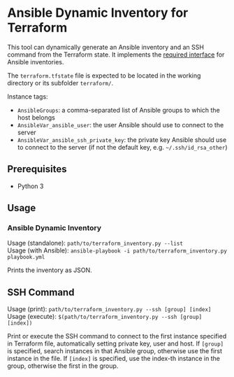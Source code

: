# Ansible Dynamic Inventory for Terraform

This tool can dynamically generate an Ansible inventory and an SSH command from the Terraform state. It implements the [required interface](https://docs.ansible.com/ansible/latest/dev_guide/developing_inventory.html#developing-inventory-scripts) for Ansible inventories.

The `terraform.tfstate` file is expected to be located in the working directory or its subfolder `terraform/`.

Instance tags:
* `AnsibleGroups`: a comma-separated list of Ansible groups to which the host belongs
* `AnsibleVar_ansible_user`: the user Ansible should use to connect to the server
* `AnsibleVar_ansible_ssh_private_key`: the private key Ansible should use to connect to the server (if not the default key, e.g. `~/.ssh/id_rsa_other`)


## Prerequisites
* Python 3


## Usage

### Ansible Dynamic Inventory
Usage (standalone): `path/to/terraform_inventory.py --list`  
Usage (with Ansible): `ansible-playbook -i path/to/terraform_inventory.py playbook.yml`

Prints the inventory as JSON.

## SSH Command
Usage (print): `path/to/terraform_inventory.py --ssh [group] [index]`  
Usage (execute): `$(path/to/terraform_inventory.py --ssh [group] [index])`

Print or execute the SSH command to connect to the first instance specified in Terraform file, automatically setting private key, user and host.
If `[group]` is specified, search instances in that Ansible group, otherwise use the first instance in the file.
If `[index]` is specified, use the index-th instance in the group, otherwise the first in the group.
